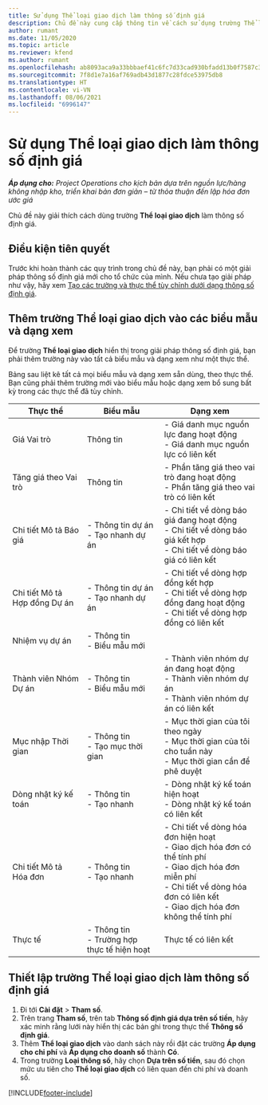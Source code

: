 ```yaml
---
title: Sử dụng Thể loại giao dịch làm thông số định giá
description: Chủ đề này cung cấp thông tin về cách sử dụng trường Thể loại giao dịch làm thông số định giá.
author: rumant
ms.date: 11/05/2020
ms.topic: article
ms.reviewer: kfend
ms.author: rumant
ms.openlocfilehash: ab8093aca9a33bbbaef41c6fc7d33cad930bfadd13b0f7587c3de9032ac0d630
ms.sourcegitcommit: 7f8d1e7a16af769adb43d1877c28fdce53975db8
ms.translationtype: HT
ms.contentlocale: vi-VN
ms.lasthandoff: 08/06/2021
ms.locfileid: "6996147"
---
```

# <a name="use-transaction-category-as-a-pricing-dimension"></a>Sử dụng Thể loại giao dịch làm thông số định giá


_**Áp dụng cho:** Project Operations cho kịch bản dựa trên nguồn lực/hàng không nhập kho, triển khai bản đơn giản – từ thỏa thuận đến lập hóa đơn ước giá_


Chủ đề này giải thích cách dùng trường **Thể loại giao dịch** làm thông số định giá. 

## <a name="prerequisites"></a>Điều kiện tiên quyết
Trước khi hoàn thành các quy trình trong chủ đề này, bạn phải có một giải pháp thông số định giá mới cho tổ chức của mình. Nếu chưa tạo giải pháp như vậy, hãy xem [Tạo các trường và thực thể tùy chỉnh dưới dạng thông số định giá](create-custom-fields-entities-pricing-dimensions.md).

## <a name="add-the-transaction-category-field-to-forms-and-views"></a>Thêm trường Thể loại giao dịch vào các biểu mẫu và dạng xem
Để trường **Thể loại giao dịch** hiển thị trong giải pháp thông số định giá, bạn phải thêm trường này vào tất cả biểu mẫu và dạng xem như một thực thể.

Bảng sau liệt kê tất cả mọi biểu mẫu và dạng xem sẵn dùng, theo thực thể. Bạn cũng phải thêm trường mới vào biểu mẫu hoặc dạng xem bổ sung bất kỳ trong các thực thể đã tùy chỉnh.

|  Thực thể        | Biểu mẫu     |Dạng xem        |
| ------------------------------|---------------------------------|----------------------------------|
|  Giá Vai trò| Thông tin |- Giá danh mục nguồn lực đang hoạt động<br> - Giá danh mục nguồn lực có liên kết |
|  Tăng giá theo Vai trò| Thông tin|- Phần tăng giá theo vai trò đang hoạt động<br>- Phần tăng giá theo vai trò có liên kết |
|  Chi tiết Mô tả Báo giá|- Thông tin dự án<br>- Tạo nhanh dự án| - Chi tiết về dòng báo giá đang hoạt động<br>- Chi tiết về dòng báo giá kết hợp<br>- Chi tiết về dòng báo giá có liên kết |
|  Chi tiết Mô tả Hợp đồng Dự án|- Thông tin dự án<br>- Tạo nhanh dự án|- Chi tiết về dòng hợp đồng kết hợp<br>- Chi tiết về dòng hợp đồng đang hoạt động<br>- Chi tiết về dòng hợp đồng có liên kết |
|  Nhiệm vụ dự án|- Thông tin<br>- Biểu mẫu mới| &nbsp; |
|  Thành viên Nhóm Dự án|- Thông tin<br>- Biểu mẫu mới|- Thành viên nhóm dự án đang hoạt động<br>- Thành viên nhóm dự án<br>- Thành viên nhóm dự án có liên kết |
|  Mục nhập Thời gian|- Thông tin<br>- Tạo mục thời gian|- Mục thời gian của tôi theo ngày<br>- Mục thời gian của tôi cho tuần này<br>- Mục thời gian cần để phê duyệt|
|  Dòng nhật ký kế toán|- Thông tin<br>- Tạo nhanh|- Dòng nhật ký kế toán hiện hoạt<br>- Dòng nhật ký kế toán có liên kết|
|  Chi tiết Mô tả Hóa đơn|- Thông tin<br>- Tạo nhanh|- Chi tiết về dòng hóa đơn hiện hoạt<br>- Giao dịch hóa đơn có thể tính phí<br>- Giao dịch hóa đơn miễn phí<br>- Chi tiết về dòng hóa đơn có liên kết <br>- Giao dịch hóa đơn không thể tính phí|
|  Thực tế|- Thông tin<br>- Trường hợp thực tế hiện hoạt| Thực tế có liên kết |

## <a name="set-up-the-transaction-category-field-as-a-pricing-dimension"></a>Thiết lập trường Thể loại giao dịch làm thông số định giá

1. Đi tới **Cài đặt** > **Tham số**. 
2. Trên trang **Tham số**, trên tab **Thông số định giá dựa trên số tiền**, hãy xác minh rằng lưới này hiển thị các bản ghi trong thực thể **Thông số định giá**.
3. Thêm **Thể loại giao dịch** vào danh sách này rồi đặt các trường **Áp dụng cho chi phí** và **Áp dụng cho doanh số** thành **Có**.
4. Trong trường **Loại thông số**, hãy chọn **Dựa trên số tiền**, sau đó chọn mức ưu tiên cho **Thể loại giao dịch** có liên quan đến chi phí và doanh số.


[!INCLUDE[footer-include](../includes/footer-banner.md)]